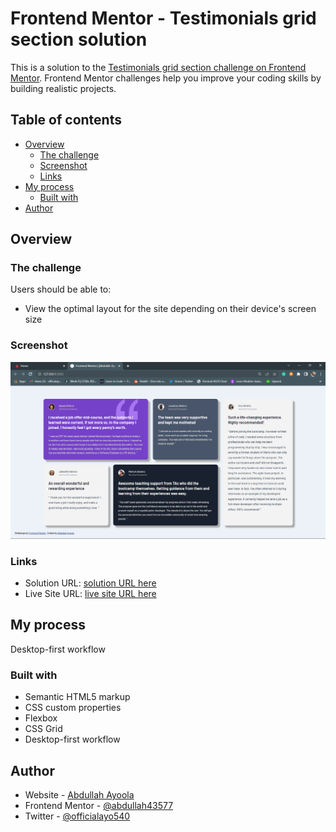 # Frontend Mentor - Testimonials grid section solution

This is a solution to the [Testimonials grid section challenge on Frontend Mentor](https://www.frontendmentor.io/challenges/testimonials-grid-section-Nnw6J7Un7). Frontend Mentor challenges help you improve your coding skills by building realistic projects.

## Table of contents

- [Overview](#overview)
  - [The challenge](#the-challenge)
  - [Screenshot](#screenshot)
  - [Links](#links)
- [My process](#my-process)
  - [Built with](#built-with)
- [Author](#author)

## Overview

### The challenge

Users should be able to:

- View the optimal layout for the site depending on their device's screen size

### Screenshot

![Desktop Screenshot](./design/Screenshot_33.png)

### Links

- Solution URL: [solution URL here](https://www.frontendmentor.io/solutions/responsive-testimonial-grid-built-using-css-grid-and-flexbox-d6D0SwXCZH)
- Live Site URL: [live site URL here](https://testimonial-gridtemp.netlify.app/)

## My process

Desktop-first workflow

### Built with

- Semantic HTML5 markup
- CSS custom properties
- Flexbox
- CSS Grid
- Desktop-first workflow

## Author

- Website - [Abdullah Ayoola](https://github.com/abdullah43577)
- Frontend Mentor - [@abdullah43577](https://www.frontendmentor.io/profile/abdullah43577)
- Twitter - [@officialayo540](https://twitter.com/officialayo540)
